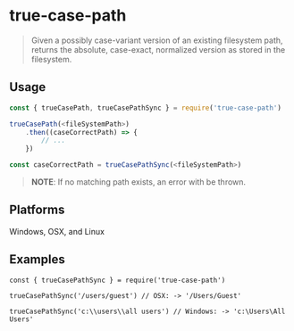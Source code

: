 # true-case-path

> Given a possibly case-variant version of an existing filesystem path, returns the absolute, case-exact, normalized version as stored in the filesystem.

## Usage

```typescript
const { trueCasePath, trueCasePathSync } = require('true-case-path')

trueCasePath(<fileSystemPath>)
    .then((caseCorrectPath) => {
        // ...
    })

const caseCorrectPath = trueCasePathSync(<fileSystemPath>)
```

> **NOTE**: If no matching path exists, an error with be thrown.

## Platforms

Windows, OSX, and Linux

## Examples

```
const { trueCasePathSync } = require('true-case-path')

trueCasePathSync('/users/guest') // OSX: -> '/Users/Guest'

trueCasePathSync('c:\\users\\all users') // Windows: -> 'c:\Users\All Users'
```
